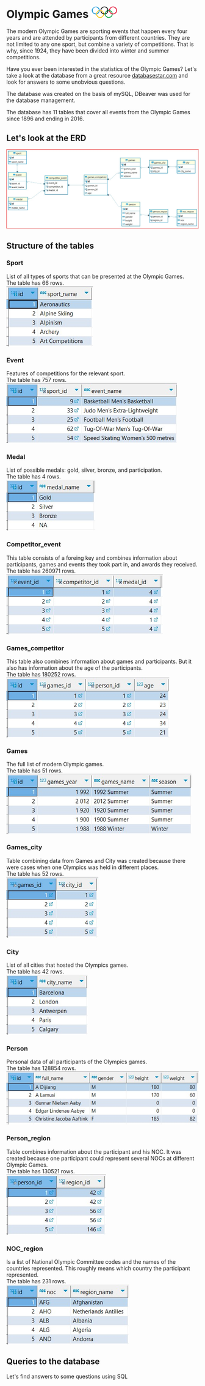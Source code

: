 # Olympic Games <img src="https://github.com/julia-urikh/Olympic_games/blob/main/img/olympic%20rings.png?raw=true" width="70" alt='logo'>

The modern Olympic Games are sporting events that happen every four years and are attended by participants from different countries. They are not limited to any one sport, but combine a variety of competitions. That is why, since 1924, they have been divided into winter and summer competitions.

Have you ever been interested in the statistics of the Olympic Games? Let's take a look at the database from a great resource [databasestar.com](https://www.databasestar.com/sample-data-sql/#How_to_Download_Scripts_from_GitHub) and look for answers to some unobvious questions.

The database was created on the basis of mySQL, DBeaver was used for the database management.

The database has 11 tables that cover all events from the Olympic Games since 1896 and ending in 2016.
## Let's look at the ERD 
![ERD Olympic Games](https://github.com/julia-urikh/Olympic_games/blob/main/img/er%20diagram%20olympic%20games.jpg?raw=true)

## Structure of the tables

### Sport 
List of all types of sports that can be presented at the Olympic Games.<br>
The table has 66 rows.<br>
![sport](https://github.com/julia-urikh/Olympic_games/blob/main/img/sport.jpg?raw=true)
### Event 
Features of competitions for the relevant sport.<br>
The table has 757 rows.<br>
![event](https://github.com/julia-urikh/Olympic_games/blob/main/img/event.jpg?raw=true)
### Medal 
List of possible medals: gold, silver, bronze, and participation.<br>
The table has 4 rows.<br>
![medal](https://github.com/julia-urikh/Olympic_games/blob/main/img/medal.jpg?raw=true)
### Competitor_event 
This table consists of a foreing key and combines information about participants, games and events they took part in, and awards they received.<br>
The table has 260971 rows.<br>
![competitor event](https://github.com/julia-urikh/Olympic_games/blob/main/img/competitor_event.jpg?raw=true)
### Games_competitor 
This table also combines information about games and participants. But it also has information about the age of the participants.<br>
The table has 180252 rows.<br>
![Games_competitor](https://github.com/julia-urikh/Olympic_games/blob/main/img/games_competitor.jpg?raw=true)
### Games 
The full list of modern Olympic games.<br>
The table has 51 rows.<br>
![Games](https://github.com/julia-urikh/Olympic_games/blob/main/img/games.jpg?raw=true)
### Games_city 
Table combining data from Games and City was created because there were cases when one Olympics was held in different places.<br>
The table has 52 rows.<br>
![Games_city](https://github.com/julia-urikh/Olympic_games/blob/main/img/games_city.jpg?raw=true)
### City 
List of all cities that hosted the Olympics games.<br>
The table has 42 rows.<br>
![City](https://github.com/julia-urikh/Olympic_games/blob/main/img/city.jpg?raw=true)
### Person 
Personal data of all participants of the Olympics games.<br>
The table has 128854 rows.<br>
![Person](https://github.com/julia-urikh/Olympic_games/blob/main/img/person.jpg?raw=true)
### Person_region 
Table combines information about the participant and his NOC. It was created because one participant could represent several NOCs at different Olympic Games.<br>
The table has 130521 rows.<br>
![Person_region](https://github.com/julia-urikh/Olympic_games/blob/main/img/person_region.jpg?raw=true)
### NOC_region 
Is a list of National Olympic Committee codes and the names of the countries represented. This roughly means which country the participant represented.<br>
The table has 231 rows.<br>
![NOC_region ](https://github.com/julia-urikh/Olympic_games/blob/main/img/noc_region.jpg?raw=true)
## Queries to the database
Let's find answers to some questions using SQL
